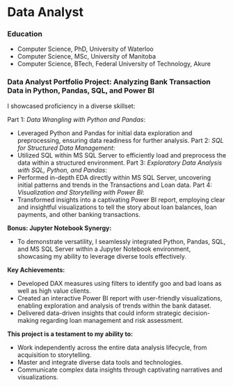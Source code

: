 # Data Analyst

### Education
 * Computer Science, PhD, University of Waterloo
 * Computer Science, MSc, University of Manitoba
 * Computer Science, BTech, Federal University of Technology, Akure

### Data Analyst Portfolio Project: Analyzing Bank Transaction Data in Python, Pandas, SQL, and Power BI
I showcased proficiency in a diverse skillset:

Part 1: *Data Wrangling with Python and Pandas*:
  * Leveraged Python and Pandas for initial data exploration and preprocessing, ensuring data readiness for further analysis.
Part 2: *SQL for Structured Data Management*:
  * Utilized SQL within MS SQL Server to efficiently load and preprocess the data within a structured environment.
Part 3: *Exploratory Data Analysis with SQL, Python, and Pandas*:
  * Performed in-depth EDA directly within MS SQL Server, uncovering initial patterns and trends in the Transactions and Loan data.
Part 4: *Visualization and Storytelling with Power BI*:
  * Transformed insights into a captivating Power BI report, employing clear and insightful visualizations to tell the story about loan balances, loan payments, and other banking transactions.

**Bonus: Jupyter Notebook Synergy:**

  * To demonstrate versatility, I seamlessly integrated Python, Pandas, SQL, and MS SQL Server within a Jupyter Notebook environment, showcasing my ability to leverage diverse tools effectively.

**Key Achievements:**

  * Developed DAX measures using filters to identify goo and bad loans as well as high value clients.
  * Created an interactive Power BI report with user-friendly visualizations, enabling exploration and analysis of trends within the bank dataset.
  * Delivered data-driven insights that could inform strategic decision-making regarding loan management and risk assessment.

**This project is a testament to my ability to:**

  * Work independently across the entire data analysis lifecycle, from acquisition to storytelling.
  * Master and integrate diverse data tools and technologies.
  * Communicate complex data insights through captivating narratives and visualizations.
